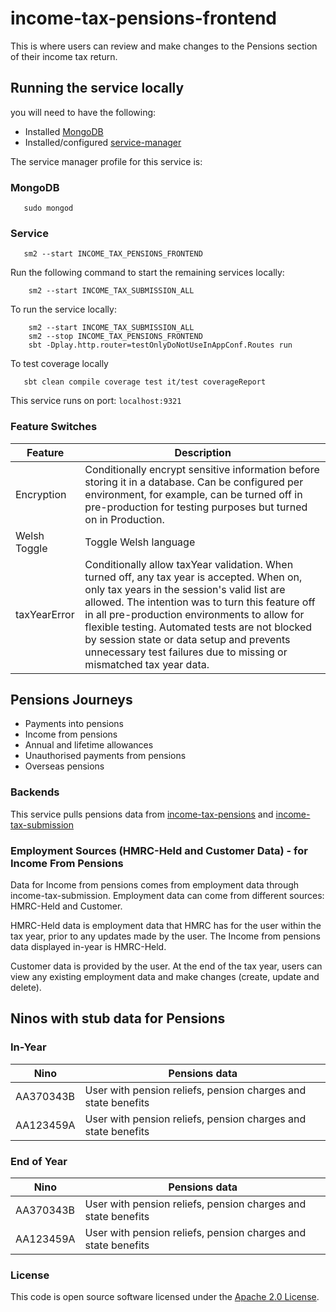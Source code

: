 # income-tax-pensions-frontend

This is where users can review and make changes to the Pensions section of their income tax return.

## Running the service locally

you will need to have the following:
- Installed [MongoDB](https://docs.mongodb.com/manual/installation/)
- Installed/configured [service-manager](https://github.com/hmrc/sm2)

The service manager profile for this service is:

### MongoDB 
```shell
   sudo mongod
```

### Service
```shell
   sm2 --start INCOME_TAX_PENSIONS_FRONTEND
```
   
Run the following command to start the remaining services locally:

```shell
    sm2 --start INCOME_TAX_SUBMISSION_ALL
```

To run the service locally:

```shell
    sm2 --start INCOME_TAX_SUBMISSION_ALL
    sm2 --stop INCOME_TAX_PENSIONS_FRONTEND     
    sbt -Dplay.http.router=testOnlyDoNotUseInAppConf.Routes run
```

To test coverage locally

```shell
   sbt clean compile coverage test it/test coverageReport
```

This service runs on port: `localhost:9321`

### Feature Switches

| Feature | Description                                                                                                                                                                                                                                                                                                                                                                                                        |
| --- |--------------------------------------------------------------------------------------------------------------------------------------------------------------------------------------------------------------------------------------------------------------------------------------------------------------------------------------------------------------------------------------------------------------------|
| Encryption | Conditionally encrypt sensitive information before storing it in a database. Can be configured per environment, for example, can be turned off in pre-production for testing purposes but turned on in Production.                                                                                                                                                                                                 |
| Welsh Toggle | Toggle Welsh language                                                                                                                                                                                                                                                                                                                                                                                              |
| taxYearError | Conditionally allow taxYear validation. When turned off, any tax year is accepted. When on, only tax years in the session's valid list are allowed. The intention was to turn this feature off in all pre-production environments to allow for flexible testing. Automated tests are not blocked by session state or data setup and prevents unnecessary test failures due to missing or mismatched tax year data. |

## Pensions Journeys

- Payments into pensions
- Income from pensions
- Annual and lifetime allowances
- Unauthorised payments from pensions
- Overseas pensions

### Backends

This service pulls pensions data from [income-tax-pensions](https://github.com/hmrc/income-tax-pensions) and [income-tax-submission](https://github.com/hmrc/income-tax-submission)

### Employment Sources (HMRC-Held and Customer Data) - for Income From Pensions
Data for Income from pensions comes  from employment data through income-tax-submission. Employment data can come from different sources: HMRC-Held and Customer. 

HMRC-Held data is employment data that HMRC has for the user within the tax year, prior to any updates made by the user. The Income from pensions data displayed in-year is HMRC-Held.

Customer data is provided by the user. At the end of the tax year, users can view any existing employment data and make changes (create, update and delete).


## Ninos with stub data for Pensions

### In-Year
| Nino      | Pensions data                                                 |
|-----------|---------------------------------------------------------------|
| AA370343B | User with pension reliefs, pension charges and state benefits |
| AA123459A | User with pension reliefs, pension charges and state benefits |

### End of Year
| Nino      | Pensions data                                                 |
|-----------|---------------------------------------------------------------|
| AA370343B | User with pension reliefs, pension charges and state benefits |
| AA123459A | User with pension reliefs, pension charges and state benefits |

### License

This code is open source software licensed under the [Apache 2.0 License]("http://www.apache.org/licenses/LICENSE-2.0.html").
